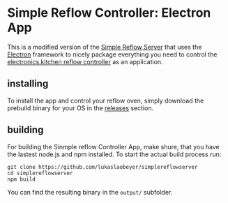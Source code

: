 # Simple Reflow Controller: Electron App

This is a modified version of the [Simple Reflow Server](https://github.com/lukaslaobeyer/simplereflowserver) that uses the [Electron](http://electron.atom.io/) framework to nicely package everything you need to control the [electronics.kitchen reflow controller](http://electronics.kitchen/reflow) as an application.

## installing
To install the app and control your reflow oven, simply download the prebuild binary for your OS in the [releases](/releases/latest) section.

## building
For building the Sinmple reflow Controller App, make shure, that you have the lastest node.js and npm installed.
To start the actual build process run:
```
git clone https://github.com/lukaslaobeyer/simplereflowserver
cd simplereflowserver
npm build
```
You can find the resulting binary in the `output/` subfolder.